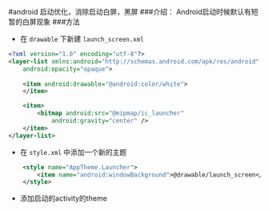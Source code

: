 #android 启动优化，消除启动白屏，黑屏
###介绍：
    Android启动时候默认有短暂的白屏现象
###方法
* 在 `drawable` 下新建 `launch_screen.xml` 

```xml
<?xml version="1.0" encoding="utf-8"?>
<layer-list xmlns:android="http://schemas.android.com/apk/res/android"
    android:opacity="opaque">
    
    <item android:drawable="@android:color/white">
    </item>

    <item>
        <bitmap android:src="@mipmap/ic_launcher"
            android:gravity="center" />
    </item>
</layer-list>

```

* 在 `style.xml` 中添加一个新的主题

```xml
    <style name="AppTheme.Launcher">
        <item name="android:windowBackground">@drawable/launch_screen</item>
    </style>
```

* 添加启动的activity的theme




